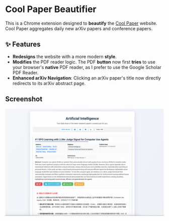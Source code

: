 # Cool Paper Beautifier

This is a Chrome extension designed to **beautify** the [Cool Paper](https://papers.cool/) website. Cool Paper aggregates daily new arXiv papers and conference papers.

## ✨ Features

-   **Redesigns** the website with a more modern **style**.
-   **Modifies** the PDF reader logic. The PDF **button** now first **tries** to use your browser's **native** PDF reader, as I prefer to use the Google Scholar PDF Reader.
-   **Enhanced arXiv Navigation**: Clicking an arXiv paper's title now directly redirects to its arXiv abstract page.

## Screenshot

![Screenshot of Cool Paper Beautifier in action](./assets/screenshot.png)
